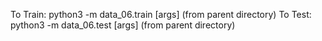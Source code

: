 
To Train:
	python3 -m data_06.train [args] (from parent directory)
To Test:
	python3 -m data_06.test [args] (from parent directory)

